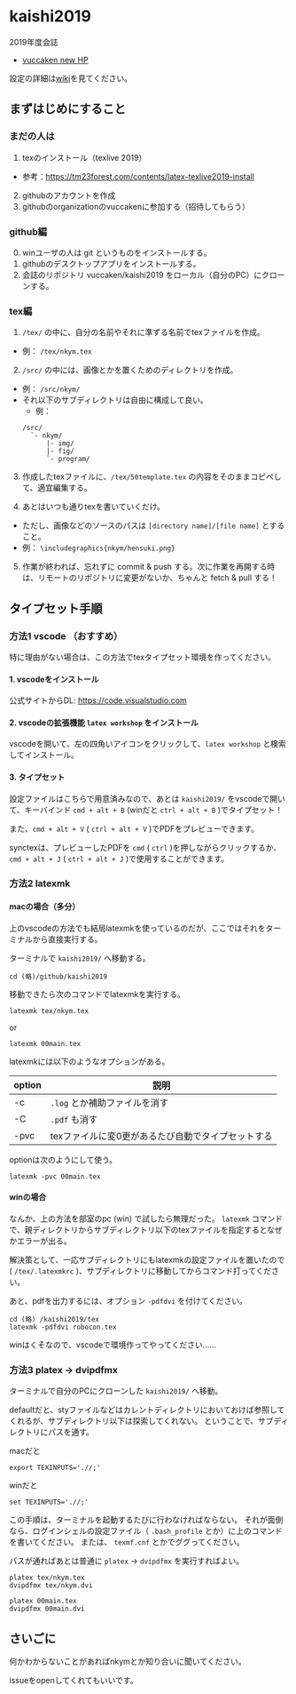# kaishi2019
2019年度会誌
- [vuccaken new HP](https://vuccaken.github.io)

設定の詳細は[wiki](https://github.com/vuccaken/kaishi2019/wiki/)を見てください。


## まずはじめにすること

### まだの人は

1. texのインストール（texlive 2019）
  - 参考：https://tm23forest.com/contents/latex-texlive2019-install
2. githubのアカウントを作成
3. githubのorganizationのvuccakenに参加する（招待してもらう）

### github編

0. winユーザの人は git というものをインストールする。
1. githubのデスクトップアプリをインストールする。
2. 会誌のリポジトリ vuccaken/kaishi2019 をローカル（自分のPC）にクローンする。

### tex編

1. `/tex/` の中に、自分の名前やそれに準ずる名前でtexファイルを作成。
  - 例： `/tex/nkym.tex`
  
2. `/src/` の中には、画像とかを置くためのディレクトリを作成。
  - 例： `/src/nkym/`
  - それ以下のサブディレクトリは自由に構成して良い。
    - 例：
    ```
    /src/
      `- nkym/
          |- img/
          |- fig/
          `- program/
    ```

3. 作成したtexファイルに、`/tex/50template.tex` の内容をそのままコピペして、適宜編集する。

4. あとはいつも通りtexを書いていくだけ。
  - ただし、画像などのソースのパスは `[directory name]/[file name]` とすること。
  - 例： `\includegraphics{nkym/hensuki.png}`

5. 作業が終われば、忘れずに commit & push する。次に作業を再開する時は、リモートのリポジトリに変更がないか、ちゃんと fetch & pull する！　

## タイプセット手順

### 方法1 vscode （おすすめ）

特に理由がない場合は、この方法でtexタイプセット環境を作ってください。

#### 1. vscodeをインストール

公式サイトからDL: https://code.visualstudio.com

#### 2. vscodeの拡張機能 `latex workshop` をインストール

vscodeを開いて、左の四角いアイコンをクリックして、`latex workshop` と検索してインストール。

#### 3. タイプセット

設定ファイルはこちらで用意済みなので、あとは `kaishi2019/` をvscodeで開いて、キーバインド `cmd + alt + B` (winだと `ctrl + alt + B` )でタイプセット！

また、`cmd + alt + V` ( `ctrl + alt + V` )でPDFをプレビューできます。

synctexは、プレビューしたPDFを `cmd` ( `ctrl` )を押しながらクリックするか、 `cmd + alt + J` ( `ctrl + alt + J` )で使用することができます。


### 方法2 latexmk

#### macの場合（多分）

上のvscodeの方法でも結局latexmkを使っているのだが、ここではそれをターミナルから直接実行する。

ターミナルで `kaishi2019/` へ移動する。

```
cd (略)/github/kaishi2019
```

移動できたら次のコマンドでlatexmkを実行する。

```
latexmk tex/nkym.tex
```

or

```
latexmk 00main.tex
```

latexmkには以下のようなオプションがある。

| option | 説明 |
|-|-|
| -c | `.log` とか補助ファイルを消す |
| -C | `.pdf` も消す |
| -pvc | texファイルに変0更があるたび自動でタイプセットする |

optionは次のようにして使う。

```
latexmk -pvc 00main.tex
```

#### winの場合

なんか、上の方法を部室のpc (win) で試したら無理だった。
`latexmk` コマンドで、親ディレクトリからサブディレクトリ以下のtexファイルを指定するとなぜかエラーが出る。

解決策として、一応サブディレクトリにもlatexmkの設定ファイルを置いたので ( `/tex/.latexmkrc` )、サブディレクトリに移動してからコマンド打ってください。

あと、pdfを出力するには、オプション `-pdfdvi` を付けてください。

```
cd (略) /kaishi2019/tex
latexmk -pdfdvi robocon.tex
```

winはくそなので、vscodeで環境作ってやってください......


### 方法3 platex -> dvipdfmx

ターミナルで自分のPCにクローンした `kaishi2019/` へ移動。

defaultだと、styファイルなどはカレントディレクトリにおいておけば参照してくれるが、サブディレクトリ以下は探索してくれない。
ということで、サブディレクトリにパスを通す。

macだと

```
export TEXINPUTS='.//;'
```

winだと

```
set TEXINPUTS='.//;'
```

この手順は、ターミナルを起動するたびに行わなければならない。
それが面倒なら、ログインシェルの設定ファイル（ `.bash_profile` とか）に上のコマンドを書いてください。
または、 `texmf.cnf` とかでググってください。

パスが通ればあとは普通に `platex` -> `dvipdfmx` を実行すればよい。

```
platex tex/nkym.tex
dvipdfmx tex/nkym.dvi
```

```
platex 00main.tex
dvipdfmx 00main.dvi
```


## さいごに

何かわからないことがあればnkymとか知り合いに聞いてください。

issueをopenしてくれてもいいです。
